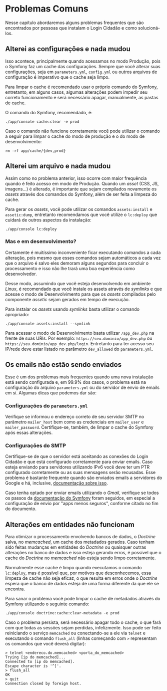 Problemas Comuns
================

Nesse capítulo abordaremos alguns problemas frequentes que são encontrados por
pessoas que instalam o Login Cidadão e como solucioná-los.

Alterei as configurações e nada mudou
-------------------------------------

Isso acontece, principalmente quando acessamos no modo Produção, pois o Symfony
faz um cache das configurações. Sempre que você alterar suas configurações, seja
em `parameters.yml`, `config.yml` ou outros arquivos de configuração é imperativo
que o cache seja limpo.

Para limpar o cache é recomendado usar o próprio comando do Symfony, entretanto,
em alguns casos, algumas alterações podem impedir seu correto funcionamento e
será necessário apagar, manualmente, as pastas de cache.

O comando do Symfony, recomendado, é:

    ./app/console cache:clear -e prod

Caso o comando não funcione corretamente você pode utilizar o comando a seguir
para limpar o cache do modo de produção e o do modo de desenvolvimento:

    rm -rf app/cache/{dev,prod}

Alterei um arquivo e nada mudou
-------------------------------

Assim como no problema anterior, isso ocorre com maior frequência quando é feito
acesso em modo de Produção. Quando um *asset* (CSS, JS, imagens...) é alterado,
é importante que sejam compilados novamente os *assets* através dos comandos do
Symfony, além de ser feita a limpeza do cache.

Para gerar os *assets*, você pode utilizar os comandos `assets:install` e
`assetic:dump`, entretanto recomendamos que você utilize o `lc:deploy` que
cuidará de outros aspectos da instalação:

    ./app/console lc:deploy

### Mas e em desenvolvimento?

Certamente é muitíssimo inconveniente ficar executando comandos a cada alteração,
pois mesmo que esses comandos sejam automáticos a cada vez que o arquivo é salvo
eles demoram alguns segundos para concluir o processamento e isso não lhe trará
uma boa experiência como desenvolvedor.

Desse modo, assumindo que você esteja desenvolvendo em ambiente *Linux*, é
recomendado que você instale os assets através de *symlinks* e que acesse o modo
de Desenvolvimento para que os *assets* compilados pelo componente *assetic*
sejam gerados em tempo de execução.

Para instalar os *assets* usando *symlinks* basta utilizar o comando apropriado:

    ./app/console assets:install --symlink

Para acessar o modo de Desenvolvimento basta utilizar `/app_dev.php` na frente
de suas URIs. Por exemplo: `https://seu.dominio/app_dev.php` ou
`https://seu.dominio/app_dev.php/login`. Entretanto para ter acesso seu IP/rede
deve estar listado no parâmetro `dev_allowed` do `parameters.yml`.

Os emails não estão sendo enviados
----------------------------------

Esse é um dos problemas mais frequentes quando uma nova instalação está sendo
configurada e, em 99.9% dos casos, o problema está na configuração do arquivo
`parameters.yml` ou do servidor de envio de emails em si. Algumas dicas que
podemos dar são:

### Configurações do `parameters.yml`

Verifique se informou o endereço correto de seu servidor SMTP no parâmetro
`mailer_host` bem como as credenciais em `mailer_user` e `mailer_password`.
Certifique-se, também, de limpar o cache do Symfony após essas alterações.

### Configurações do SMTP

Certifique-se de que o servidor está aceitando as conexões do Login Cidadão e
que está configurado corretamente para enviar emails. Caso esteja enviando para
servidores utilizando IPv6 você deve ter um PTR configurado corretamente ou as
suas mensagens serão recusadas. Esse problema é bastante frequente quando são
enviados emails a servidores do Google e há, inclusive,
[documentação sobre isso](https://support.google.com/mail/answer/81126?p=IPv6AuthError&visit_id=1-636253930059328048-1270189812&rd=1#authentication).

Caso tenha optado por enviar emails utilizando o *Gmail*, verifique se todos os
passos da [documentação do Symfony](http://symfony.com/doc/2.8/email/gmail.html)
foram seguidos, em especial a configuração de envio por "apps menos seguros",
conforme citado no fim do documento.

Alterações em entidades não funcionam
-------------------------------------

Para otimizar o processamento envolvendo bancos de dados, o *Doctrine* salva,
no *memcached*, um cache dos metadados gerados. Caso tenham sido feitas mudanças
em entidades do *Doctrine* ou quaisquer outras alterações no banco de dados e
isso esteja gerando erros, é possível que o cache do *Doctrine* no *memcached*
não esteja sendo limpo corretamente.

Normalmente esse cache é limpo quando executamos o comando `lc:deploy`, mas é
possível que, por motivos que desconhecemos, essa limpeza de cache não seja
eficaz, o que resulta em erros onde o *Doctrine* espera que o banco de dados
esteja de uma forma diferente da que ele se encontra.

Para sanar o problema você pode limpar o cache de metadados através do Symfony
utilizando o seguinte comando:

    ./app/console doctrine:cache:clear-metadata -e prod

Caso o problema persista, será necessário apagar todo o cache, o que fará com
que todas as sessões sejam perdidas, infelizmente. Isso pode ser feito
reiniciando o serviço `memcached` ou conectando-se a ele via `telnet` e
executando o comando `flush_all` (linhas começando com `>` representam os
comandos que você deverá digitar):

    > telnet <endereco.do.memcached> <porta_do_memcached>
    Trying [ip do memcached]...
    Connected to [ip do memcached].
    Escape character is '^]'.
    > flush_all
    OK
    > quit
    Connection closed by foreign host.
